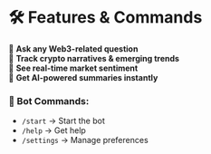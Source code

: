 # 🛠 Features & Commands

🔹 **Ask any Web3-related question**  
🔹 **Track crypto narratives & emerging trends**  
🔹 **See real-time market sentiment**  
🔹 **Get AI-powered summaries instantly**  

### 🔹 Bot Commands:
- `/start` → Start the bot  
- `/help` → Get help  
- `/settings` → Manage preferences  
